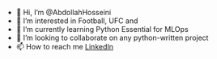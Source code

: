 - 👋 Hi, I’m @AbdollahHosseini
- 👀 I’m interested in Football, UFC and 
- 🌱 I’m currently learning Python Essential for MLOps
- 💞️ I’m looking to collaborate on any python-written project
- 📫 How to reach me [LinkedIn](https://www.linkedin.com/in/abdollah-hosseini-9855ab236/)

<!---
This is a ✨ special ✨ repository because its `README.md` (this file) appears on your GitHub profile.
You can click the Preview link to take a look at your changes.
--->
